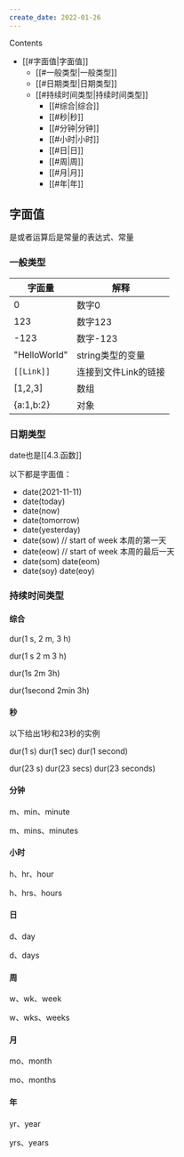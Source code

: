 ```yaml
---
create_date: 2022-01-26
---
```


Contents

- [[#字面值|字面值]]
	- [[#一般类型|一般类型]]
	- [[#日期类型|日期类型]]
	- [[#持续时间类型|持续时间类型]]
		- [[#综合|综合]]
		- [[#秒|秒]]
		- [[#分钟|分钟]]
		- [[#小时|小时]]
		- [[#日|日]]
		- [[#周|周]]
		- [[#月|月]]
		- [[#年|年]]


## 字面值

是或者运算后是常量的表达式、常量

### 一般类型

|字面量|解释|
|---|---|
|0|数字0|
|123|数字123|
|-123|数字-123|
|"HelloWorld"|string类型的变量|
|`[[Link]]`| 连接到文件Link的链接 |
|[1,2,3]|数组|
|{a:1,b:2}| 对象|

### 日期类型

date也是[[4.3.函数]]

以下都是字面值：
- date(2021-11-11)
- date(today)
- date(now)
- date(tomorrow)
- date(yesterday)
- date(sow) // start of week 本周的第一天
- date(eow) // start of week 本周的最后一天
- date(som) date(eom)
- date(soy) date(eoy)

### 持续时间类型

#### 综合

dur(1 s, 2 m, 3 h)

dur(1 s 2 m 3 h)

dur(1s 2m 3h)

dur(1second 2min 3h)

#### 秒

以下给出1秒和23秒的实例

dur(1 s) 
dur(1 sec) 
dur(1 second)

dur(23 s)
dur(23 secs)
dur(23 seconds)

#### 分钟

m、min、minute

m、mins、minutes

#### 小时

h、hr、hour

h、hrs、hours

#### 日

d、day

d、days

#### 周

w、wk、week

w、wks、weeks

#### 月

mo、month

mo、months

#### 年

yr、year

yrs、years